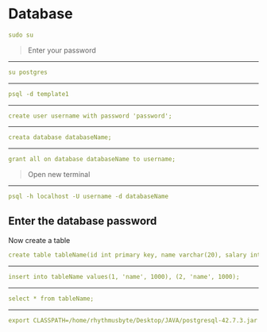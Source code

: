 # Database

```yaml 
sudo su
```

> Enter your password
---
```yaml
su postgres
```
---
```yaml
psql -d template1
```
---
```yaml
create user username with password 'password';
```
---
```yaml
creata database databaseName;
```

---

```yaml
grant all on database databaseName to username;
```

> Open new terminal

---

```yaml
psql -h localhost -U username -d databaseName
```
Enter the database password
---
Now create a table

```yaml
create table tableName(id int primary key, name varchar(20), salary int);
```
---
```yaml
insert into tableName values(1, 'name', 1000), (2, 'name', 1000);
```
---
```yaml
select * from tableName;
```

---

```yaml
export CLASSPATH=/home/rhythmusbyte/Desktop/JAVA/postgresql-42.7.3.jar
```
